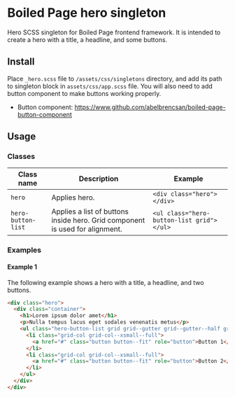# Boiled Page hero singleton

Hero SCSS singleton for Boiled Page frontend framework. It is intended to create a hero with a title, a headline, and some buttons.

## Install

Place `_hero.scss` file to `/assets/css/singletons` directory, and add its path to singleton block in `assets/css/app.scss` file. You will also need to add button component to make buttons working properly.

- Button component: <https://www.github.com/abelbrencsan/boiled-page-button-component>

## Usage

### Classes

Class name | Description | Example
---------- | ----------- | -------
`hero` | Applies hero. | `<div class="hero"></div>`
`hero-button-list` | Applies a list of buttons inside hero. Grid component is used for alignment. | `<ul class="hero-button-list grid"></ul>`

### Examples

#### Example 1

The following example shows a hero with a title, a headline, and two buttons.

```html
<div class="hero">
  <div class="container">
    <h1>Lorem ipsum dolor amet</h1>
    <p>Nulla tempus lacus eget sodales venenatis metus</p>
    <ul class="hero-button-list grid grid--gutter grid--gutter--half grid--center grid--uniform">
      <li class="grid-col grid-col--xsmall--full">
        <a href="#" class="button button--fit" role="button">Button 1</a>
      </li>
      <li class="grid-col grid-col--xsmall--full">
        <a href="#" class="button button--fit" role="button">Button 2</a>
      </li>
    </ul>
  </div>
</div>
```
